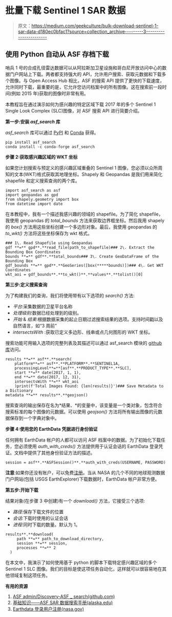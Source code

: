 # 批量下载 Sentinel 1 SAR 数据

> 原文：<https://medium.com/geekculture/bulk-download-sentinel-1-sar-data-d180ec0bfac1?source=collection_archive---------3----------------------->

## 使用 Python 自动从 ASF 存档下载

哨兵 1 号的合成孔径雷达数据可以从阿拉斯加卫星设施和哥白尼开放访问中心的数据门户网站上下载。两者都支持强大的 API，允许用户搜索、获取元数据和下载多个图像。与 Open Access Hub 相比，ASF 的搜索 API 提供了更快的下载速度，允许同时下载，最重要的是，它允许您访问档案中的所有图像。这在搜索前一段时间(例如 2015 年)获取的图像时非常有用。

本教程旨在通过演示如何为感兴趣的特定区域下载 2017 年的多个 Sentinel 1 Single Look Complex (SLC)图像，对 ASF 搜索 API 进行简要介绍。

**第一步:安装 *asf_search* 库**

*asf_search* 库可以通过 [PyPI](https://pypi.org/project/asf-search/) 和 [Conda](https://anaconda.org/conda-forge/asf_search) 获得。

```
pip install asf_search
conda install -c conda-forge asf_search
```

**步骤 2:获取感兴趣区域的 WKT 坐标**

如果您计划搜索与预定义的感兴趣区域重叠的 Sentinel 1 图像，您必须以众所周知的文本(WKT)格式获取其地理坐标。Shapely 和 Geopandas 是我们用来简化 shapefile 和定义搜索查询的两个库。

```
import asf_search as asf
import geopandas as gpd
from shapely.geometry import box
from datetime import date 
```

在本教程中，我有一个描述我感兴趣的领域的 shapefile。为了简化 shapefile，我使用 geopandas 的 *total_bounds* 方法来获取边界框坐标。然后我用 shapely 的 *box()* 方法用这些坐标创建一个多边形对象。最后，我使用 geopandas 的 *to_wkt()* 方法将这些坐标保存为 wkt 格式。

```
### 1\. Read Shapefile using Geopandas
gdf **=** gpd**.**read_file(path_to_shapefile)### 2\. Extract the Bounding Box Coordinates
bounds **=** gdf**.**total_bounds### 3\. Create GeoDataFrame of the Bounding Box 
gdf_bounds **=** gpd**.**GeoSeries([box(*****bounds)])### 4\. Get WKT Coordinates
wkt_aoi = gdf_bounds**.**to_wkt()**.**values**.**tolist()[0]
```

**第三步:定义搜索查询**

为了构建我们的查询，我们将使用带有以下选项的 *search()* 方法:

*   *平台*:采集数据的卫星平台名称
*   *处理级别*:数据已经处理到的级别。
*   *开始* & *结束*:根据数据采集的起止日期过滤搜索结果的选项。支持时间戳以及自然语言，如“3 周前”
*   *intersectsWith* :获取已定义多边形、线串或点几何图形的 WKT 坐标。

搜索功能可用输入选项的完整列表及其描述可以通过 asf_search 模块的 [github 库](https://github.com/asfadmin/Discovery-asf_search)访问。

```
results **=** asf**.**search(
    platform**=** asf**.**PLATFORM**.**SENTINEL1A,
    processingLevel**=**[asf**.**PRODUCT_TYPE**.**SLC],
    start **=** date(2017, 1, 1),
    end **=** date(2017, 12, 31),
    intersectsWith **=** wkt_aoi
    )print(f'Total Images Found: {len(results)}')### Save Metadata to a Dictionary
metadata **=** results**.**geojson()
```

搜索查询的输出保存在名为*结果、*的变量中，该变量是一个类对象，包含符合搜索标准的每个图像的元数据。可以使用 *geojson()* 方法将所有输出图像的元数据保存到一个字典对象中。

**步骤 4:使用您的 EarthData 凭据进行身份验证**

任何拥有 EarthData 帐户的人都可以访问 ASF 档案中的数据。为了初始化下载任务，您必须使用 *auth_with_creds()* 方法提供用于认证会话的 EarthData 登录凭证。文档中提供了其他身份验证方法的描述。

```
session = asf**.**ASFSession()**.**auth_with_creds(USERNAME, PASSWORD)
```

**注意**:如果你还没有账户，可以免费[注册](https://urs.earthdata.nasa.gov/users/new)。当从 NASA 的几个不同的地球观测数据门户网站(包括 USGS EarthExplorer)下载数据时，EarthData 帐户非常方便。

**第五步:开始下载**

结果对象(在步骤 3 中创建)有一个 *download()* 方法，它接受三个选项:

*   *路径*:保存下载文件的位置
*   *会话*:下载时使用的认证会话
*   *进程*:同时下载的数量。默认为 1。

```
results**.**download(
     path **=** path_to_download_directory,
     session **=** session, 
     processes **=** 2 
  )
```

在本文中，我演示了如何使用基于 python 的脚本下载特定感兴趣区域的多个 Sentinel 1 SLC 图像。我们的目标是使这项任务自动化，这样就可以很容易地在其他领域复制这项任务。

**有用的资源**

1.  [ASF admin/Discovery-ASF _ search(github.com)](https://github.com/asfadmin/Discovery-asf_search)
2.  [基础知识——ASF SAR 数据搜索手册(alaska.edu)](https://docs.asf.alaska.edu/asf_search/basics/)
3.  [Earthdata 登录用户注册(nasa.gov)](https://urs.earthdata.nasa.gov/users/new)